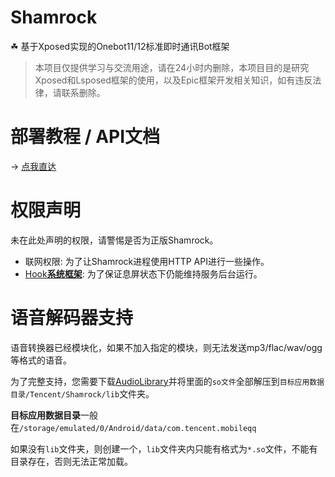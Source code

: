 # Shamrock

☘ 基于Xposed实现的Onebot11/12标准即时通讯Bot框架

> 本项目仅提供学习与交流用途，请在24小时内删除，本项目目的是研究Xposed和Lsposed框架的使用，以及Epic框架开发相关知识，如有违反法律，请联系删除。

# 部署教程 / API文档

-> [点我直达](https://linxinrao.github.io/Shamrock)

# 权限声明

未在此处声明的权限，请警惕是否为正版Shamrock。

- 联网权限: 为了让Shamrock进程使用HTTP API进行一些操作。
- [Hook**系统框架**](https://github.com/fuqiuluo/Shamrock/wiki/perm_hook_android): 为了保证息屏状态下仍能维持服务后台运行。

# 语音解码器支持

语音转换器已经模块化，如果不加入指定的模块，则无法发送mp3/flac/wav/ogg等格式的语音。

为了完整支持，您需要下载[AudioLibrary](https://raw.githubusercontent.com/fuqiuluo/Shamrock/master/AudioLibrary.zip)并将里面的`so文件`全部解压到`目标应用数据目录/Tencent/Shamrock/lib`文件夹。

**目标应用数据目录**一般在`/storage/emulated/0/Android/data/com.tencent.mobileqq`

如果没有`lib`文件夹，则创建一个，`lib`文件夹内只能有格式为`*.so`文件，不能有目录存在，否则无法正常加载。



